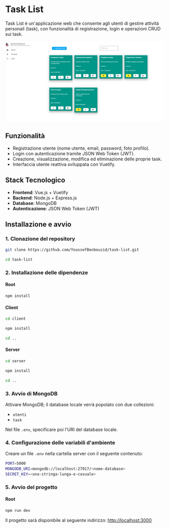 # Task List

Task List è un'applicazione web che consente agli utenti di gestire attività personali (task), con funzionalità di registrazione, login e operazioni CRUD sui task.

![Interfaccia](immagini/interfaccia.png)

##  Funzionalità
- Registrazione utente (nome utente, email, password, foto profilo).
- Login con autenticazione tramite JSON Web Token (JWT).
- Creazione, visualizzazione, modifica ed eliminazione delle proprie task.
- Interfaccia utente reattiva sviluppata con Vuetify.

##  Stack Tecnologico
- **Frontend**: Vue.js + Vuetify  
- **Backend**: Node.js + Express.js  
- **Database**: MongoDB  
- **Autenticazione**: JSON Web Token (JWT)

##  Installazione e avvio

### 1. Clonazione del repository
```bash
git clone https://github.com/YoussefBenbouzid/task-list.git
```

```bash
cd task-list
```

### 2. Installazione delle dipendenze
#### Root
```bash
npm install
```

#### Client
```bash
cd client
```

```bash
npm install
```

```bash
cd ..
```

#### Server
```bash
cd server
```

```bash
npm install
```

```bash
cd ..
```

### 3. Avvio di MongoDB
Attivare MongoDB; il database locale verrà popolato con due collezioni:
- `utenti`
- `task`

Nel file `.env`, specificare poi l'URI del database locale.

### 4. Configurazione delle variabili d'ambiente
Creare un file `.env` nella cartella server con il seguente contenuto:
```bash
PORT=5000
MONGODB_URI=mongodb://localhost:27017/<nome-database>
SECRET_KEY=<una-stringa-lunga-e-casuale>
```

### 5. Avvio del progetto
#### Root
```bash
npm run dev
```

Il progetto sarà disponibile al seguente indirizzo:
[http://localhost:3000](http://localhost:3000)
